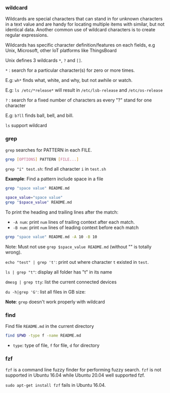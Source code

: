 ### wildcard

Wildcards are special characters that can stand in for unknown characters in a text value and are handy for locating multiple items with similar, but not identical data. Another common use of wildcard characters is to create regular expressions.

Wildcards has specific character definition/features on each fields, e.g Unix, Microsoft, other IoT platforms like ThingsBoard

Unix defines 3 wildcards ``*``, ``?`` and ``[]``.

``*`` : search for a particular character(s) for zero or more times.

E.g: ``wh*`` finds what, white, and why, but not awhile or watch.

E.g: ``ls /etc/*release*`` will result in ``/etc/lsb-release``  and ``/etc/os-release``

``?`` : search for a fixed number of characters as every "?" stand for one character

E.g: ``b?ll`` finds ball, bell, and bill.

``ls`` support wildcard

### grep

``grep`` searches for PATTERN in each FILE.

```sh
grep [OPTIONS] PATTERN [FILE...]
```

``grep "i" test.sh``: find all character ``i`` in ``test.sh``

**Example**: Find a pattern include space in a file

```sh
grep "space value" README.md
```

```sh
space_value="space value"
grep "$space_value" README.md
```

To print the heading and trailing lines after the match:

* ``-A num``: print ``num`` lines of trailing context after each match.
* ``-B num``: print ``num`` lines of leading context before each match

```sh
grep "space value" README.md -A 10 -B 10
```

Note: Must not use ``grep $space_value README.md`` (without "" is totally wrong).

``echo "test" | grep 't'``: print out where character ``t`` existed in ``test``.

``ls | grep "t"``: display all folder has "t" in its name

``dmesg | grep tty``: list the current connected devices

``du -h|grep 'G'``: list all files in GB size: 

**Note**: ``grep`` doesn't work properly with wildcard

### find

Find file ``README.md`` in the current directory

```sh
find $PWD -type f -name README.md
```

* ``type``: type of file, ``f`` for file, ``d`` for directory

### fzf

``fzf`` is a command line fuzzy finder for performing fuzzy search. ``fzf`` is not supported in Ubuntu 16.04 while Ubuntu 20.04 well supported fzf.

``sudo apt-get install fzf`` fails in Ubuntu 16.04.
